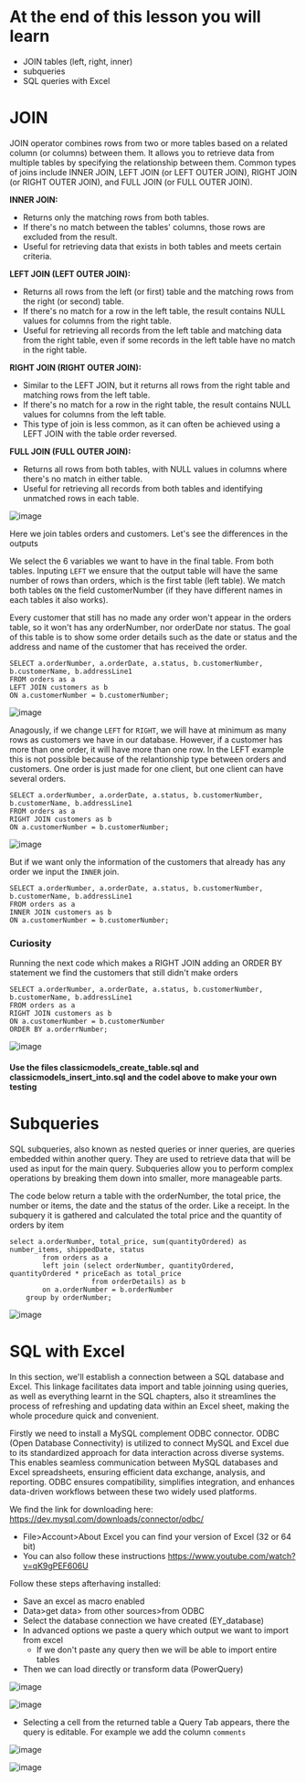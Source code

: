 # At the end of this lesson you will learn

- JOIN tables (left, right, inner)
- subqueries
- SQL queries with Excel

# JOIN

JOIN operator combines rows from two or more tables based on a related column (or columns) between them. It allows you to retrieve data from multiple tables by specifying the relationship between them. 
Common types of joins include INNER JOIN, LEFT JOIN (or LEFT OUTER JOIN), RIGHT JOIN (or RIGHT OUTER JOIN), and FULL JOIN (or FULL OUTER JOIN).

**INNER JOIN:**

- Returns only the matching rows from both tables.
- If there's no match between the tables' columns, those rows are excluded from the result.
- Useful for retrieving data that exists in both tables and meets certain criteria.

**LEFT JOIN (LEFT OUTER JOIN):**

- Returns all rows from the left (or first) table and the matching rows from the right (or second) table.
- If there's no match for a row in the left table, the result contains NULL values for columns from the right table.
- Useful for retrieving all records from the left table and matching data from the right table, even if some records in the left table have no match in the right table.

**RIGHT JOIN (RIGHT OUTER JOIN):**

- Similar to the LEFT JOIN, but it returns all rows from the right table and matching rows from the left table.
- If there's no match for a row in the right table, the result contains NULL values for columns from the left table.
- This type of join is less common, as it can often be achieved using a LEFT JOIN with the table order reversed.

**FULL JOIN (FULL OUTER JOIN):**

- Returns all rows from both tables, with NULL values in columns where there's no match in either table.
- Useful for retrieving all records from both tables and identifying unmatched rows in each table.

![image](https://github.com/bvzq/Bussines-Intelligence-Course/assets/74789933/c38aed9e-bf9b-4179-aa71-86f037f35110)

Here we join tables orders and customers. Let's see the differences in the outputs

We select the 6 variables we want to have in the final table. From both tables. Inputing ```LEFT``` we ensure that the output table will have the same number of rows than orders, which is the first table (left table). We match both tables ```ON``` the field customerNumber (if they have different names in each tables it also works).

Every customer that still has no made any order won't appear in the orders table, so it won't has any orderNumber, nor orderDate nor status. The goal of this table is to show some order details such as the date or status and the address and name of the customer that has received the order. 

```
SELECT a.orderNumber, a.orderDate, a.status, b.customerNumber, b.customerName, b.addressLine1  
FROM orders as a 
LEFT JOIN customers as b 
ON a.customerNumber = b.customerNumber;
```

![image](https://github.com/bvzq/Bussines-Intelligence-Course/assets/74789933/a2eddab7-b9a3-4fde-b373-97ed87b26b5d)

Anagously, if we change ```LEFT``` for ```RIGHT```, we will have at minimum as many rows as customers we have in our database. However, if a customer has more than one order, it will have more than one row. In the LEFT example this is not possible because of the relantionship type between orders and customers. One order is just made for one client, but one client can have several orders.

```
SELECT a.orderNumber, a.orderDate, a.status, b.customerNumber, b.customerName, b.addressLine1  
FROM orders as a 
RIGHT JOIN customers as b 
ON a.customerNumber = b.customerNumber;
```

![image](https://github.com/bvzq/Bussines-Intelligence-Course/assets/74789933/8018f8ee-12a3-4d6f-871d-72a929bbe594)



But if we want only the information of the customers that already has any order we input the ```INNER``` join.

```
SELECT a.orderNumber, a.orderDate, a.status, b.customerNumber, b.customerName, b.addressLine1  
FROM orders as a 
INNER JOIN customers as b 
ON a.customerNumber = b.customerNumber;
```

### Curiosity

Running the next code which makes a RIGHT JOIN adding an ORDER BY statement we find the customers that still didn't make orders

```
SELECT a.orderNumber, a.orderDate, a.status, b.customerNumber, b.customerName, b.addressLine1  
FROM orders as a 
RIGHT JOIN customers as b 
ON a.customerNumber = b.customerNumber
ORDER BY a.orderrNumber;
```

![image](https://github.com/bvzq/Bussines-Intelligence-Course/assets/74789933/2154e689-88a2-4137-b89b-d9ea5aa7a687)


#### Use the files classicmodels_create_table.sql and classicmodels_insert_into.sql and the codel above to make your own testing


# Subqueries

SQL subqueries, also known as nested queries or inner queries, are queries embedded within another query. They are used to retrieve data that will be used as input for the main query. Subqueries allow you to perform complex operations by breaking them down into smaller, more manageable parts. 

The code below return a table with the orderNumber, the total price, the number or items, the date and the status of the order. Like a receipt. In the subquery it is gathered and calculated the total price and the quantity of orders by item

```
select a.orderNumber, total_price, sum(quantityOrdered) as number_items, shippedDate, status
		from orders as a
        left join (select orderNumber, quantityOrdered, quantityOrdered * priceEach as total_price
					from orderDetails) as b
		on a.orderNumber = b.orderNumber
    group by orderNumber;
```

![image](https://github.com/bvzq/Bussines-Intelligence-Course/assets/74789933/2b55be6a-9d2a-4d94-966f-7603202da40f)



# SQL with Excel

In this section, we'll establish a connection between a SQL database and Excel. This linkage facilitates data import and table joinning using queries, as well as everything learnt in the SQL chapters, also it streamlines the process of refreshing and updating data within an Excel sheet, making the whole procedure quick and convenient.

Firstly we need to install a MySQL complement ODBC connector. ODBC (Open Database Connectivity) is utilized to connect MySQL and Excel due to its standardized approach for data interaction across diverse systems. This enables seamless communication between MySQL databases and Excel spreadsheets, ensuring efficient data exchange, analysis, and reporting. ODBC ensures compatibility, simplifies integration, and enhances data-driven workflows between these two widely used platforms.

We find the link for downloading here: https://dev.mysql.com/downloads/connector/odbc/ 

- File>Account>About Excel you can find your version of Excel (32 or 64 bit)
- You can also follow these instructions https://www.youtube.com/watch?v=qK9gPEF606U

Follow these steps afterhaving installed:
- Save an excel as macro enabled
- Data>get data> from other sources>from ODBC
- Select the database connection we have created (EY_database)
- In advanced options we paste a query which output we want to import from excel
  	- If we don't paste any query then we will be able to import entire tables
- Then we can load directly or transform data (PowerQuery)


![image](https://github.com/bvzq/Bussines-Intelligence-Course/assets/74789933/5ba1dd8f-541c-4b85-a921-b10b7355da63)

![image](https://github.com/bvzq/Bussines-Intelligence-Course/assets/74789933/2cdc10cf-96d0-49c3-931e-8638f9f5f87c)

- Selecting a cell from the returned table a Query Tab appears, there the query is editable. For example we add the column ```comments```

![image](https://github.com/bvzq/Bussines-Intelligence-Course/assets/74789933/6c68a37d-bc27-4be9-aea3-8e44bb085764)

![image](https://github.com/bvzq/Bussines-Intelligence-Course/assets/74789933/de9325b8-54d6-46e7-b5a1-ab4ceb154b29)










